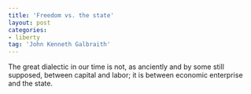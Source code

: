 ```yaml
---
title: 'Freedom vs. the state'
layout: post
categories:
- liberty
tag: 'John Kenneth Galbraith'
---
```


The great dialectic in our time is not, as anciently and by some still supposed, between capital and labor; it is between economic enterprise and the state.